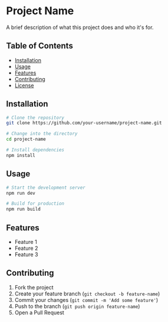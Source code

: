 # Project Name

A brief description of what this project does and who it's for.

## Table of Contents

- [Installation](#installation)
- [Usage](#usage)
- [Features](#features)
- [Contributing](#contributing)
- [License](#license)

## Installation

```bash
# Clone the repository
git clone https://github.com/your-username/project-name.git

# Change into the directory
cd project-name

# Install dependencies
npm install
```

## Usage

```bash
# Start the development server
npm run dev

# Build for production
npm run build
```

## Features

- Feature 1
- Feature 2
- Feature 3

## Contributing

1. Fork the project
2. Create your feature branch (`git checkout -b feature-name`)
3. Commit your changes (`git commit -m 'Add some feature'`)
4. Push to the branch (`git push origin feature-name`)
5. Open a Pull Request


